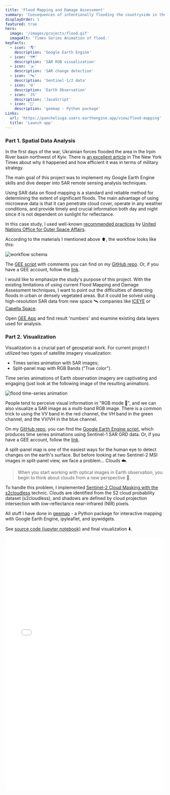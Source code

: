 ```yaml
---
title: 'Flood Mapping and Damage Assessment'
summary: 'Consequences of intentionally flooding the countryside in the Irpin River basin northwest of Kyiv.'
displayOrder: 1
featured: true
hero:
  image: '/images/projects/flood.gif'
  imageAlt: 'Times Series Animation of flood.'
keyFacts:
  - icon: '🌎'
    description: 'Google Earth Engine'
  - icon: '🗺️'
    description: 'SAR RGB visualization'
  - icon: '🌫️'
    description: 'SAR change detection'
  - icon: '🛰️'
    description: 'Sentinel-1/2 data' 
  - icon: '🌐'
    description: 'Earth Observation'  
  - icon: 'JS'
    description: 'JavaScript'
  - icon: '🐍'
    description: 'geemap - Python package'
Links:
  url: 'https://pancheliuga.users.earthengine.app/view/flood-mapping'
  title: 'Launch app'
---
```


### Part 1. Spatial Data Analysis

In the first days of the war, Ukrainian forces flooded the area in the Irpin River basin northwest of Kyiv. There is [an excellent article](https://www.nytimes.com/2022/04/27/world/europe/ukraine-russia-war-flood-infrastructure.html) in The New York Times about why it happened and how efficient it was in terms of military strategy.

The main goal of this project was to implement my Google Earth Engine skills and dive deeper into SAR remote sensing analysis techniques. 

Using SAR data on flood mapping is a standard and reliable method for determining the extent of significant floods. The main advantage of using microwave data is that it can penetrate cloud cover, operate in any weather conditions, and provide timely and crucial information both day and night since it is not dependent on sunlight for reflectance.

In this case study, I used well-known [recommended practices](https://www.space4water.org/capacity-building-and-training-material/recommended-practice-flood-mapping-and-damage-assessment) by [United Nations Office for Outer Space Affairs](https://www.space4water.org/stakeholder/united-nations-office-outer-space-affairs).

According to the materials I mentioned above ⬆️, the workflow looks like this:

![workflow schema](/images/projects/flood_mapping_GEE_workflow_1.png)

The [GEE script](https://github.com/Pancheliuga/flood-mapping-damage-assessment/blob/main/gee-script) with comments you can find on my [GitHub repo](https://github.com/Pancheliuga/flood-mapping-damage-assessment). Or, if you have a GEE account, follow the [link](https://code.earthengine.google.com/82d3678ce0faec31838fb80130d04b3d).

I would like to emphasize the study's purpose of this project. With the existing limitations of using current Flood Mapping and Damage Assessment techniques, I want to point out the difficulties of detecting floods in urban or densely vegetated areas. But it could be solved using high-resolution SAR data from new space 🛰️ companies like [ICEYE](https://www.iceye.com/) or [Capella Space](https://www.capellaspace.com/).

Open [GEE App](https://pancheliuga.users.earthengine.app/view/flood-mapping) and find result 'numbers' and examine existing data layers used for analysis. 

### Part 2. Visualization

Visualization is a crucial part of geospatial work. For current project I utilized two types of satellite imagery visualization:
- Times series animation with SAR images;
- Split-panel map with RGB Bands ("True color").

Time series animations of Earth observation imagery are captivating and engaging (just look at the following image of the resulting animation).

![flood time-series animation](/images/projects/flood_full.gif)

People tend to perceive visual information in "RGB mode 🌈", and we can also visualize a SAR image as a multi-band RGB image. There is a common trick to using the VV band in the red channel, the VH band in the green channel, and the VV/VH in the blue channel.

On my [GitHub repo](https://github.com/Pancheliuga/flood-mapping-damage-assessment), you can find the [Google Earth Engine script](https://github.com/Pancheliuga/flood-mapping-damage-assessment/blob/main/time-series-viz), which produces time series animations using Sentinel-1 SAR GRD data.
Or, if you have a GEE account, follow the [link](https://code.earthengine.google.com/0dde2745bb98b01e323193ad3ab7494b).

A split-panel map is one of the easiest ways for the human eye to detect changes on the earth's surface. But before looking at two Sentinel-2 MSI images in split-panel view, we face a problem... Clouds ☁️. 

> When you start working with optical images in Earth observation, you begin to think about clouds from a new perspective 🤔.

To handle this problem, I implemented [Sentinel-2 Cloud Masking with the s2cloudless](https://developers.google.com/earth-engine/tutorials/community/sentinel-2-s2cloudless) technic. Clouds are identified from the S2 cloud probability dataset (s2cloudless), and shadows are defined by cloud projection intersection with low-reflectance near-infrared (NIR) pixels.

All stuff I have done in [geemap](https://geemap.org/) - a Python package for interactive mapping with Google Earth Engine, ipyleaflet, and ipywidgets.

See [source code (jupyter notebook)](https://github.com/Pancheliuga/flood-mapping-damage-assessment/blob/main/split-panel-viz.ipynb) and final visualization ⬇️.

<iframe src="/assets/split-panel-viz.html" frameborder="0" marginheight="0" marginwidth="0" width="100%" height="800" scrolling="auto" allow="geolocation"></iframe>